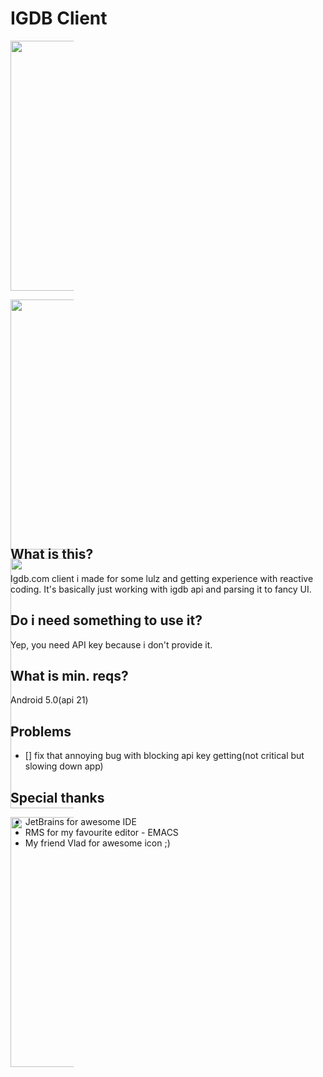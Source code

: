 # IGDB Client
<div style="max-width: 20%;max-height: 20%;display: inline-block;">
<a href="url"><img src="https://raw.githubusercontent.com/schvabodka-man/Screenshots/master/projects/igdb/game.png" height="400" width="200" ></a>

<a href="url"><img src="https://raw.githubusercontent.com/schvabodka-man/Screenshots/master/projects/igdb/game2.png"  height="400" width="200" ></a>

<a href="url"><img src="https://raw.githubusercontent.com/schvabodka-man/Screenshots/master/projects/igdb/search.png" height="400" width="200" ></a>

<a href="url"><img src="https://raw.githubusercontent.com/schvabodka-man/Screenshots/master/projects/igdb/dev.png" height="400" width="200" ></a>
</div>

## What is this?
Igdb.com client i made for some lulz and getting experience with reactive coding. It's basically just working with igdb api and parsing it to fancy UI.

## Do i need something to use it?
Yep, you need API key because i don't provide it.

## What is min. reqs?
Android 5.0(api 21)

## Problems
* [] fix that annoying bug with blocking api key getting(not critical but slowing down app)

## Special thanks
* JetBrains for awesome IDE
* RMS for my favourite editor - EMACS
* My friend Vlad for awesome icon ;)

